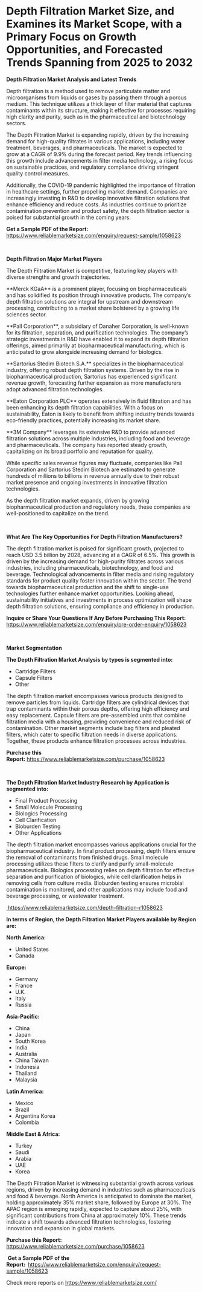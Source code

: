 <p><h1>Depth Filtration Market Size, and Examines its Market Scope, with a Primary Focus on Growth Opportunities, and Forecasted Trends Spanning from 2025 to 2032</h1></p><p><strong>Depth Filtration Market Analysis and Latest Trends</strong></p>
<p><p>Depth filtration is a method used to remove particulate matter and microorganisms from liquids or gases by passing them through a porous medium. This technique utilizes a thick layer of filter material that captures contaminants within its structure, making it effective for processes requiring high clarity and purity, such as in the pharmaceutical and biotechnology sectors.</p><p>The Depth Filtration Market is expanding rapidly, driven by the increasing demand for high-quality filtrates in various applications, including water treatment, beverages, and pharmaceuticals. The market is expected to grow at a CAGR of 9.9% during the forecast period. Key trends influencing this growth include advancements in filter media technology, a rising focus on sustainable practices, and regulatory compliance driving stringent quality control measures. </p><p>Additionally, the COVID-19 pandemic highlighted the importance of filtration in healthcare settings, further propelling market demand. Companies are increasingly investing in R&D to develop innovative filtration solutions that enhance efficiency and reduce costs. As industries continue to prioritize contamination prevention and product safety, the depth filtration sector is poised for substantial growth in the coming years.</p></p>
<p><strong>Get a Sample PDF of the Report:&nbsp;</strong> <a href="https://www.reliablemarketsize.com/enquiry/request-sample/1058623?utm_campaign=1879&utm_medium=2&utm_source=Github&utm_content=ia&utm_term=17022025&utm_id=depth-filtration">https://www.reliablemarketsize.com/enquiry/request-sample/1058623</a></p>
<p>&nbsp;</p>
<p><strong>Depth Filtration Major Market Players</strong></p>
<p><p>The Depth Filtration Market is competitive, featuring key players with diverse strengths and growth trajectories. </p><p>**Merck KGaA** is a prominent player, focusing on biopharmaceuticals and has solidified its position through innovative products. The company’s depth filtration solutions are integral for upstream and downstream processing, contributing to a market share bolstered by a growing life sciences sector. </p><p>**Pall Corporation**, a subsidiary of Danaher Corporation, is well-known for its filtration, separation, and purification technologies. The company’s strategic investments in R&D have enabled it to expand its depth filtration offerings, aimed primarily at biopharmaceutical manufacturing, which is anticipated to grow alongside increasing demand for biologics.</p><p>**Sartorius Stedim Biotech S.A.** specializes in the biopharmaceutical industry, offering robust depth filtration systems. Driven by the rise in biopharmaceutical production, Sartorius has experienced significant revenue growth, forecasting further expansion as more manufacturers adopt advanced filtration technologies.</p><p>**Eaton Corporation PLC** operates extensively in fluid filtration and has been enhancing its depth filtration capabilities. With a focus on sustainability, Eaton is likely to benefit from shifting industry trends towards eco-friendly practices, potentially increasing its market share.</p><p>**3M Company** leverages its extensive R&D to provide advanced filtration solutions across multiple industries, including food and beverage and pharmaceuticals. The company has reported steady growth, capitalizing on its broad portfolio and reputation for quality.</p><p>While specific sales revenue figures may fluctuate, companies like Pall Corporation and Sartorius Stedim Biotech are estimated to generate hundreds of millions to billions in revenue annually due to their robust market presence and ongoing investments in innovative filtration technologies.</p><p>As the depth filtration market expands, driven by growing biopharmaceutical production and regulatory needs, these companies are well-positioned to capitalize on the trend.</p></p>
<p>&nbsp;</p>
<p><strong>What Are The Key Opportunities For Depth Filtration Manufacturers?</strong></p>
<p><p>The depth filtration market is poised for significant growth, projected to reach USD 3.5 billion by 2028, advancing at a CAGR of 6.5%. This growth is driven by the increasing demand for high-purity filtrates across various industries, including pharmaceuticals, biotechnology, and food and beverage. Technological advancements in filter media and rising regulatory standards for product quality foster innovation within the sector. The trend towards biopharmaceutical production and the shift to single-use technologies further enhance market opportunities. Looking ahead, sustainability initiatives and investments in process optimization will shape depth filtration solutions, ensuring compliance and efficiency in production.</p></p>
<p><strong>Inquire or Share Your Questions If Any Before Purchasing This Report:</strong> <a href="https://www.reliablemarketsize.com/enquiry/pre-order-enquiry/1058623?utm_campaign=1879&utm_medium=2&utm_source=Github&utm_content=ia&utm_term=17022025&utm_id=depth-filtration">https://www.reliablemarketsize.com/enquiry/pre-order-enquiry/1058623</a></p>
<p>&nbsp;</p>
<p><strong>Market Segmentation</strong></p>
<p><strong>The Depth Filtration Market Analysis by types is segmented into:</strong></p>
<p><ul><li>Cartridge Filters</li><li>Capsule Filters</li><li>Other</li></ul></p>
<p><p>The depth filtration market encompasses various products designed to remove particles from liquids. Cartridge filters are cylindrical devices that trap contaminants within their porous depths, offering high efficiency and easy replacement. Capsule filters are pre-assembled units that combine filtration media with a housing, providing convenience and reduced risk of contamination. Other market segments include bag filters and pleated filters, which cater to specific filtration needs in diverse applications. Together, these products enhance filtration processes across industries.</p></p>
<p><strong>Purchase this Report:&nbsp;</strong><a href="https://www.reliablemarketsize.com/purchase/1058623?utm_campaign=1879&utm_medium=2&utm_source=Github&utm_content=ia&utm_term=17022025&utm_id=depth-filtration">https://www.reliablemarketsize.com/purchase/1058623</a></p>
<p>&nbsp;</p>
<p><strong>The Depth Filtration Market Industry Research by Application is segmented into:</strong></p>
<p><ul><li>Final Product Processing</li><li>Small Molecule Processing</li><li>Biologics Processing</li><li>Cell Clarification</li><li>Bioburden Testing</li><li>Other Applications</li></ul></p>
<p><p>The depth filtration market encompasses various applications crucial for the biopharmaceutical industry. In final product processing, depth filters ensure the removal of contaminants from finished drugs. Small molecule processing utilizes these filters to clarify and purify small-molecule pharmaceuticals. Biologics processing relies on depth filtration for effective separation and purification of biologics, while cell clarification helps in removing cells from culture media. Bioburden testing ensures microbial contamination is monitored, and other applications may include food and beverage processing, or wastewater treatment.</p></p>
<p><a href="https://www.reliablemarketsize.com/depth-filtration-r1058623?utm_campaign=1879&utm_medium=2&utm_source=Github&utm_content=ia&utm_term=17022025&utm_id=depth-filtration">&nbsp;https://www.reliablemarketsize.com/depth-filtration-r1058623</a></p>
<p><strong>In terms of Region, the Depth Filtration Market Players available by Region are:</strong></p>
<p>
    <p> <strong> North America: </strong>
        <ul>
            <li>United States</li>
            <li>Canada</li>
        </ul>
        </p> 
    <p> <strong> Europe: </strong>
        <ul>
            <li>Germany</li>
            <li>France</li>
            <li>U.K.</li>
            <li>Italy</li>
            <li>Russia</li>
        </ul>
        </p> 
    <p> <strong> Asia-Pacific: </strong>
        <ul>
            <li>China</li>
            <li>Japan</li>
            <li>South Korea</li>
            <li>India</li>
            <li>Australia</li>
            <li>China Taiwan</li>
            <li>Indonesia</li>
            <li>Thailand</li>
            <li>Malaysia</li>
        </ul>
        </p> 
    <p> <strong> Latin America: </strong>
        <ul>
            <li>Mexico</li>
            <li>Brazil</li>
            <li>Argentina Korea</li>
            <li>Colombia</li>
        </ul>
        </p> 
    <p> <strong> Middle East & Africa: </strong>
        <ul>
            <li>Turkey</li>
            <li>Saudi</li>
            <li>Arabia</li>
            <li>UAE</li>
            <li>Korea</li>
        </ul>
    </p>
    </p>
<p><p>The Depth Filtration Market is witnessing substantial growth across various regions, driven by increasing demand in industries such as pharmaceuticals and food & beverage. North America is anticipated to dominate the market, holding approximately 35% market share, followed by Europe at 30%. The APAC region is emerging rapidly, expected to capture about 25%, with significant contributions from China at approximately 10%. These trends indicate a shift towards advanced filtration technologies, fostering innovation and expansion in global markets.</p></p>
<p><strong>Purchase this Report: </strong><a href="https://www.reliablemarketsize.com/purchase/1058623?utm_campaign=1879&utm_medium=2&utm_source=Github&utm_content=ia&utm_term=17022025&utm_id=depth-filtration">https://www.reliablemarketsize.com/purchase/1058623</a></p>
<p>&nbsp;<strong>Get a Sample PDF of the Report:&nbsp;&nbsp;</strong><a href="https://www.reliablemarketsize.com/enquiry/request-sample/1058623?utm_campaign=1879&utm_medium=2&utm_source=Github&utm_content=ia&utm_term=17022025&utm_id=depth-filtration">https://www.reliablemarketsize.com/enquiry/request-sample/1058623</a></p>
<p><strong></strong></p>
<p>Check more reports on <a href="https://www.reliablemarketsize.com/?utm_campaign=1879&utm_medium=2&utm_source=Github&utm_content=ia&utm_term=17022025&utm_id=depth-filtration">https://www.reliablemarketsize.com/</a></p>